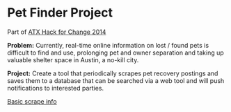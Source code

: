 Pet Finder Project
==========

Part of [ATX Hack for Change 2014](http://atxhackforchange.org/)


**Problem:** Currently, real-time online information on lost / found pets is difficult to find and use, prolonging pet and owner separation and taking up valuable shelter space in Austin, a no-kill city.

**Project:** Create a tool that periodically scrapes pet recovery postings and saves them to a database that can be searched via a web tool and will push notifications to interested parties.

[Basic scrape info](scrape_params.md)

